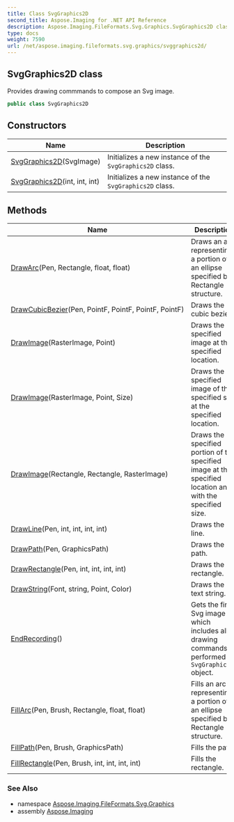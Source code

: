 ```yaml
---
title: Class SvgGraphics2D
second_title: Aspose.Imaging for .NET API Reference
description: Aspose.Imaging.FileFormats.Svg.Graphics.SvgGraphics2D class. Provides drawing commmands to compose an Svg image
type: docs
weight: 7590
url: /net/aspose.imaging.fileformats.svg.graphics/svggraphics2d/
---
```

## SvgGraphics2D class

Provides drawing commmands to compose an Svg image.

```csharp
public class SvgGraphics2D
```

## Constructors

| Name | Description |
| --- | --- |
| [SvgGraphics2D](svggraphics2d/#constructor)(SvgImage) | Initializes a new instance of the `SvgGraphics2D` class. |
| [SvgGraphics2D](svggraphics2d/#constructor_1)(int, int, int) | Initializes a new instance of the `SvgGraphics2D` class. |

## Methods

| Name | Description |
| --- | --- |
| [DrawArc](../../aspose.imaging.fileformats.svg.graphics/svggraphics2d/drawarc/)(Pen, Rectangle, float, float) | Draws an arc representing a portion of an ellipse specified by a Rectangle structure. |
| [DrawCubicBezier](../../aspose.imaging.fileformats.svg.graphics/svggraphics2d/drawcubicbezier/)(Pen, PointF, PointF, PointF, PointF) | Draws the cubic bezier. |
| [DrawImage](../../aspose.imaging.fileformats.svg.graphics/svggraphics2d/drawimage/#drawimage)(RasterImage, Point) | Draws the specified image at the specified location. |
| [DrawImage](../../aspose.imaging.fileformats.svg.graphics/svggraphics2d/drawimage/#drawimage_1)(RasterImage, Point, Size) | Draws the specified image of the specified size at the specified location. |
| [DrawImage](../../aspose.imaging.fileformats.svg.graphics/svggraphics2d/drawimage/#drawimage_2)(Rectangle, Rectangle, RasterImage) | Draws the specified portion of the specified image at the specified location and with the specified size. |
| [DrawLine](../../aspose.imaging.fileformats.svg.graphics/svggraphics2d/drawline/)(Pen, int, int, int, int) | Draws the line. |
| [DrawPath](../../aspose.imaging.fileformats.svg.graphics/svggraphics2d/drawpath/)(Pen, GraphicsPath) | Draws the path. |
| [DrawRectangle](../../aspose.imaging.fileformats.svg.graphics/svggraphics2d/drawrectangle/)(Pen, int, int, int, int) | Draws the rectangle. |
| [DrawString](../../aspose.imaging.fileformats.svg.graphics/svggraphics2d/drawstring/)(Font, string, Point, Color) | Draws the text string. |
| [EndRecording](../../aspose.imaging.fileformats.svg.graphics/svggraphics2d/endrecording/)() | Gets the final Svg image which includes all drawing commands performed via `SvgGraphics2D` object. |
| [FillArc](../../aspose.imaging.fileformats.svg.graphics/svggraphics2d/fillarc/)(Pen, Brush, Rectangle, float, float) | Fills an arc representing a portion of an ellipse specified by a Rectangle structure. |
| [FillPath](../../aspose.imaging.fileformats.svg.graphics/svggraphics2d/fillpath/)(Pen, Brush, GraphicsPath) | Fills the path. |
| [FillRectangle](../../aspose.imaging.fileformats.svg.graphics/svggraphics2d/fillrectangle/)(Pen, Brush, int, int, int, int) | Fills the rectangle. |

### See Also

* namespace [Aspose.Imaging.FileFormats.Svg.Graphics](../../aspose.imaging.fileformats.svg.graphics/)
* assembly [Aspose.Imaging](../../)


